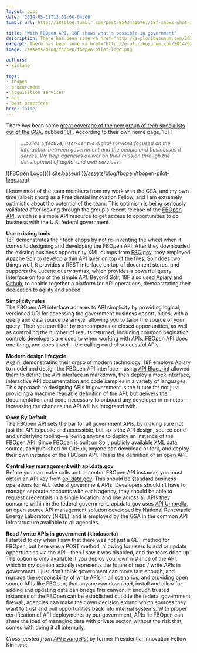 ```yaml
---
layout: post
date: '2014-05-11T13:02:00-04:00'
tumblr_url: http://18fblog.tumblr.com/post/85434416767/18f-shows-what-is-possible-in-government-with-fbopen

title: "With FBOpen API, 18F shows what's possible in government"
description: There has been some <a href="http://e-pluribusunum.com/2014/03/12/at-18f-in-gsa-u-s-seeks-to-tap-the-success-of-the-u-k-s-government-digital-services/">great coverage of the new group of tech specialists out of the GSA</a>, dubbed <a href="https://18f.gsa.gov/">18F</a>.
excerpt: There has been some <a href="http://e-pluribusunum.com/2014/03/12/at-18f-in-gsa-u-s-seeks-to-tap-the-success-of-the-u-k-s-government-digital-services/">great coverage of the new group of tech specialists out of the GSA</a>, dubbed <a href="https://18f.gsa.gov/">18F</a>.
image: /assets/blog/fbopen/fbopen-pilot-logo.png

authors:
- kinlane

tags:
- fbopen
- procurement
- acquisition services
- api
- best practices
hero: false
---
```


There has been some [great coverage of the new group of tech specialists
out of the
GSA](http://e-pluribusunum.com/2014/03/12/at-18f-in-gsa-u-s-seeks-to-tap-the-success-of-the-u-k-s-government-digital-services/),
dubbed [18F](https://18f.gsa.gov/). According to their own home page,
18F:

> *...builds effective, user-centric digital services focused on the
> interaction between government and the people and businesses it
> serves. We help agencies deliver on their mission through the
> development of digital and web services.*

[![FBOpen
Logo]({{ site.baseurl }}/assets/blog/fbopen/fbopen-pilot-logo.png)](https://fbopen.gsa.gov)

I know most of the team members from my work with the GSA, and my own
time (albeit short) as a Presidential Innovation Fellow, and I am
extremely optimistic about the potential of the team. This optimism is
being seriously validated after looking through the group's recent
release of the [FBOpen API](http://docs.fbopen.apiary.io), which is a
simple API resource to get access to opportunities to do business with
the U.S. federal government.

**Use existing tools**\
18F demonstrates their tech chops by not re-inventing the wheel when it
comes to designing and developing the FBOpen API. After they downloaded
the existing business opportunity XML dumps from
[FBO.gov](https://www.fbo.gov), they employed [Apache
Solr](https://lucene.apache.org/solr/) to develop a thin API layer on
top of the files. Solr does two things well, it provides a REST
interface on top of document stores, and supports the Lucene query
syntax, which provides a powerful query interface on top of the simple
API. Beyond Solr, 18F also used [Apiary](https://apiary.io) and
[Github](https://github.com), to cobble together a platform for API
operations, demonstrating their dedication to agility and speed.

**Simplicity rules**\
 The FBOpen API interface adheres to API simplicity by providing
logical, versioned URI for accessing the government business
opportunities, with a query and data source parameter allowing you to
tailor the source of your query. Then you can filter by noncompetes or
closed opportunities, as well as controlling the number of results
returned, including common pagination controls developers are used to
when working with APIs. FBOpen API does one thing, and does it well –
the calling card of successful APIs.

**Modern design lifecycle**\
 Again, demonstrating their grasp of modern technology, 18F employs
Apiary to model and design the FBOpen API interface – using [API
Blueprint](https://apiblueprint.org) allowed them to define the API
interface in markdown, then deploy a mock interface, interactive API
documentation and code samples in a variety of languages. This approach
to designing APIs in government is the future for not just providing a
machine readable definition of the API, but delivers the documentation
and code necessary to onboard any developer in minutes—increasing the
chances the API will be integrated with.

**Open By Default**\
 The FBOpen API sets the bar for all government APIs, by making sure not
just the API is public and accessible, but so is the API design, source
code and underlying tooling—allowing anyone to deploy an instance of the
FBOpen API. Since FBOpen is built on Solr, publicly available XML data
source, and published on GitHub, anyone can download or fork, and deploy
their own instance of the FBOpen API. This is the definition of an open
API.

**Central key management with api.data.gov**\
 Before you can make calls on the central FBOpen API instance, you must
obtain an API key from [api.data.gov](https://api.data.gov). This should
be standard business operations for ALL federal government APIs.
Developers shouldn't have to manage separate accounts with each agency,
they should be able to request credentials in a single location, and use
across all APIs they consume within in the federal government.
api.data.gov uses [API Umbrella](https://github.com/NREL/api-umbrella),
an open source API management solution developed by National Renewable
Energy Laboratory (NREL), and is employed by the GSA in the common API
infrastructure available to all agencies.

**Read / write APIs in government (kindasorta)**\
 I started to cry when I saw that there was not just a GET method for
FBOpen, but here was a POST method, allowing for users to add or update
opportunities via the API—then I saw it was disabled, and the tears
dried up. The option is only available if you deploy your own instance
of the API, which in my opinion actually represents the future of read /
write APIs in government. I just don't think government can move fast
enough, and manage the responsibility of write APIs in all scenarios,
and providing open source APIs like FBOpen, that anyone can download,
install and allow for adding and updating data can bridge this canyon.
If enough trusted instances of the FBOpen can be established outside the
federal government firewall, agencies can make their own decision around
which sources they want to trust and pull opportunities back into
internal systems. With proper certification of API deployments by our
government, APIs lie FBOpen can share the load of managing data with
private sector, without the risk that comes with doing it all
internally.

*Cross-posted from [API
Evangelist](https://apievangelist.com/2014/04/08/18f-shows-what-is-possible-in-government-with-fbopen-api/)*
by former Presidential Innovation Fellow Kin Lane.
